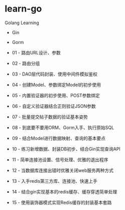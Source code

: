 # learn-go
Golang Learning

* Gin
* Gorm


* 01 - 路由URL设计、参数
* 02 - 路由分组
* 03 - DAO层代码封装、使用中间件模拟鉴权
* 04 - 创建Model、参数绑定Model的初步使用
* 05 - 内置验证器的初步使用、POST参数绑定
* 06 - 自定义验证器结合正则验证JSON参数
* 07 - 批量提交帖子数据的验证基本姿势
* 08 - 到底要不要用ORM、Gorm入手、执行原始SQL
* 09 - 结合Model进行数据映射、查询的基本要点
* 10 - 练习新增数据、封装DB初步、结合Gin实现查询API
* 11 - 简单连接池设置、信号处理、优雅的退出程序
* 12 - 当数据库连接出错时优雅关闭web服务两种方式
* 13 - 入手redis第三方库、连接池、快速上手
* 14 - 结合gin实现基本的redis缓存、缓存穿透简单处理
* 15 - 使用装饰器模式实现Redis缓存的封装基本套路





